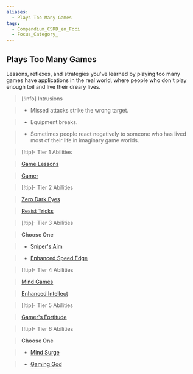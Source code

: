 ```yaml
---
aliases:
  - Plays Too Many Games
tags:
  - Compendium_CSRD_en_Foci
  - Focus_Category_
---
```

  
    
## Plays Too Many Games    
Lessons, reflexes, and strategies you've learned by playing too many games have applications in the real world, where people who don't play enough toil and live their dreary lives.    
  
>[!info] Intrusions    
>- Missed attacks strike the wrong target.    
>- Equipment breaks.    
>- Sometimes people react negatively to someone who has lived most of their life in imaginary game worlds.    
  
  
>[!tip]- Tier 1 Abilities    
> [Game Lessons](Game-Lessons.md)    
> [Gamer](Gamer.md)    
  
  
>[!tip]- Tier 2 Abilities    
> [Zero Dark Eyes](Zero-Dark-Eyes.md)    
> [Resist Tricks](Resist-Tricks.md)    
  
  
>[!tip]- Tier 3 Abilities    
> **Choose One**    
>- [Sniper's Aim](Sniper's-Aim.md)    
>- [Enhanced Speed Edge](Enhanced-Speed-Edge.md)    
  
  
>[!tip]- Tier 4 Abilities    
> [Mind Games](Mind-Games.md)    
> [Enhanced Intellect](Enhanced-Intellect.md)    
  
  
>[!tip]- Tier 5 Abilities    
> [Gamer's Fortitude](Gamer's-Fortitude.md)    
  
  
>[!tip]- Tier 6 Abilities    
> **Choose One**    
>- [Mind Surge](Mind-Surge.md)    
>- [Gaming God](Gaming-God.md)